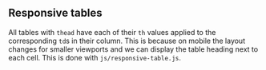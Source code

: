 ## Responsive tables

All tables with `thead` have each of their `th` values applied to the corresponding `td`s in their column. This is because on mobile the layout changes for smaller viewports and we can display the table heading next to each cell. This is done with `js/responsive-table.js`.
